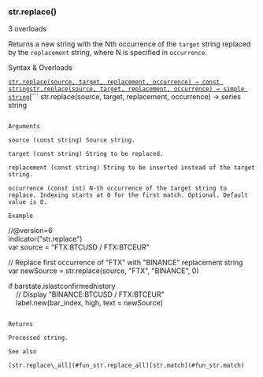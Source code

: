 ### str.replace()

3 overloads

Returns a new string with the Nth occurrence of the `target` string replaced by the `replacement` string, where N is specified in `occurrence`.

Syntax & Overloads

[```
str.replace(source, target, replacement, occurrence) → const string
```](#fun_str.replace-0)[```
str.replace(source, target, replacement, occurrence) → simple string
```](#fun_str.replace-1)[```
str.replace(source, target, replacement, occurrence) → series string
```](#fun_str.replace-2)

Arguments

source (const string) Source string.

target (const string) String to be replaced.

replacement (const string) String to be inserted instead of the target string.

occurrence (const int) N-th occurrence of the target string to replace. Indexing starts at 0 for the first match. Optional. Default value is 0.

Example

```
//@version=6  
indicator("str.replace")  
var source = "FTX:BTCUSD / FTX:BTCEUR"  
  
// Replace first occurrence of "FTX" with "BINANCE" replacement string  
var newSource = str.replace(source, "FTX", "BINANCE", 0)  
  
if barstate.islastconfirmedhistory  
    // Display "BINANCE:BTCUSD / FTX:BTCEUR"  
    label.new(bar_index, high, text = newSource)
```

Returns

Processed string.

See also

[str.replace\_all](#fun_str.replace_all)[str.match](#fun_str.match)

